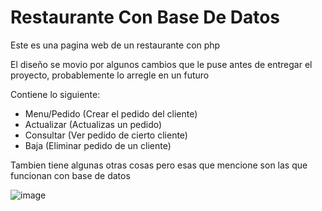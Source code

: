 # Restaurante Con Base De Datos

<p> Este es una pagina web de un restaurante con php </p>
<p> El diseño se movio por algunos cambios que le puse antes de entregar el proyecto,
    probablemente lo arregle en un futuro </p>
<p> Contiene lo siguiente: </p>
 <ul>
  <li> Menu/Pedido (Crear el pedido del cliente)  </li>
  <li> Actualizar (Actualizas un pedido) </li>
  <li> Consultar (Ver pedido de cierto cliente) </li>
  <li> Baja (Eliminar pedido de un cliente) </li>
</ul>

<p> Tambien tiene algunas otras cosas pero esas que mencione son las que funcionan con base de datos </p>


![image](https://user-images.githubusercontent.com/57571091/176544722-2f5cc54c-dc11-40e5-b4f3-0e941914c6b9.png)
